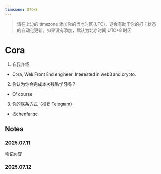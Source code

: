 ```yaml
---
timezone: UTC+8
---
```


> 请在上边的 timezone 添加你的当地时区(UTC)，这会有助于你的打卡状态的自动化更新，如果没有添加，默认为北京时间 UTC+8 时区

# Cora

1. 自我介绍

- Cora, Web Front End engineer. Interested in web3 and crypto.

2. 你认为你会完成本次残酷学习吗？

- Of course

3. 你的联系方式（推荐 Telegram）

- @chenfangc

## Notes

<!-- Content_START -->

### 2025.07.11

笔记内容

### 2025.07.12

<!-- Content_END -->
